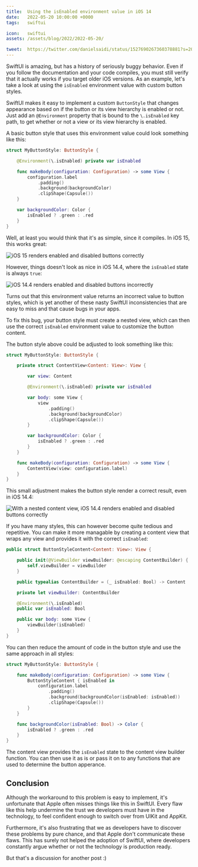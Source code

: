 ```yaml
---
title:  Using the isEnabled environment value in iOS 14
date:   2022-05-20 10:00:00 +0000
tags:   swiftui

icon:   swiftui
assets: /assets/blog/2022/2022-05-20/

tweet:  https://twitter.com/danielsaidi/status/1527690267360378881?s=20&t=PiJnnQfR8Ta3V-NP2TU-sQ
---
```


SwiftUI is amazing, but has a history of seriously buggy behavior. Even if you follow the documentation and your code compiles, you must still verify that it actually works if you target older iOS versions. As an example, let's take a look at using the `isEnabled` environment value with custom button styles.

SwiftUI makes it easy to implement a custom `ButtonStyle` that changes appearance based on if the button or its view hierarchy is enabled or not. Just add an `@Environment` property that is bound to the `\.isEnabled` key path, to get whether or not a view or its view hierarchy is enabled.

A basic button style that uses this environment value could look something like this:

```swift
struct MyButtonStyle: ButtonStyle {

    @Environment(\.isEnabled) private var isEnabled

    func makeBody(configuration: Configuration) -> some View {
        configuration.label
            .padding()
            .background(backgroundColor)
            .clipShape(Capsule())
    }

    var backgroundColor: Color {
        isEnabled ? .green : .red
    }
}
```

Well, at least you would think that it's as simple, since it compiles. In iOS 15, this works great:

![iOS 15 renders enabled and disabled buttons correctly]({{page.assets}}ios15.png)

However, things doesn't look as nice in iOS 14.4, where the `isEnabled` state is always `true`:

![iOS 14.4 renders enabled and disabled buttons incorrectly]({{page.assets}}ios14-4.png)

Turns out that this environment value returns an incorrect value to button styles, which is yet another of these nasty SwiftUI inconsistencies that are easy to miss and that cause bugs in your apps.

To fix this bug, your button style must create a nested view, which can then use the correct `isEnabled` environment value to customize the button content.

The button style above could be adjusted to look something like this:

```swift
struct MyButtonStyle: ButtonStyle {

    private struct ContentView<Content: View>: View {

        var view: Content

        @Environment(\.isEnabled) private var isEnabled

        var body: some View {
            view
                .padding()
                .background(backgroundColor)
                .clipShape(Capsule())
        }

        var backgroundColor: Color {
            isEnabled ? .green : .red
        }
    }

    func makeBody(configuration: Configuration) -> some View {
        ContentView(view: configuration.label)
    }
}
```

This small adjustment makes the button style render a correct result, even in iOS 14.4:

![With a nested content view, iOS 14.4 renders enabled and disabled buttons correctly]({{page.assets}}ios14-4-2.png)

If you have many styles, this can however become quite tedious and repetitive. You can make it more managable by creating a content view that wraps any view and provides it with the correct `isEnabled`:

```swift
public struct ButtonStyleContent<Content: View>: View {

    public init(@ViewBuilder viewBuilder: @escaping ContentBuilder) {
        self.viewBuilder = viewBuilder
    }

    public typealias ContentBuilder = (_ isEnabled: Bool) -> Content

    private let viewBuilder: ContentBuilder

    @Environment(\.isEnabled)
    public var isEnabled: Bool

    public var body: some View {
        viewBuilder(isEnabled)
    }
}
```

You can then reduce the amount of code in the button style and use the same approach in all styles:


```swift
struct MyButtonStyle: ButtonStyle {

    func makeBody(configuration: Configuration) -> some View {
        ButtonStyleContent { isEnabled in
            configuration.label
                .padding()
                .background(backgroundColor(isEnabled: isEnabled))
                .clipShape(Capsule())
        }
    }

    func backgroundColor(isEnabled: Bool) -> Color {
        isEnabled ? .green : .red
    }
}
```

The content view provides the `isEnabled` state to the content view builder function. You can then use it as is or pass it on to any functions that are used to determine the button apperance.


## Conclusion

Although the workaround to this problem is easy to implement, it's unfortunate that Apple often misses things like this in SwiftUI. Every flaw like this help undermine the trust we developers must have in the technology, to feel confident enough to switch over from UIKit and AppKit.

Furthermore, it's also frustrating that we as developers have to discover these problems by pure chance, and that Apple don't communicate these flaws. This has surely not helped the adoption of SwiftUI, where developers constantly argue whether or not the technology is production ready.

But that's a discussion for another post :)